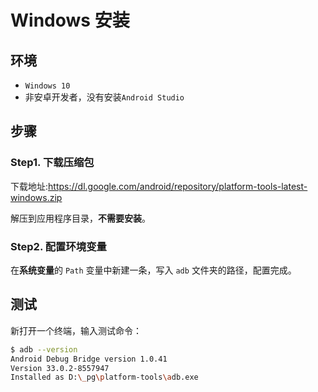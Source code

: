 # Windows 安装

## 环境

* `Windows 10`
* 非安卓开发者，没有安装`Android Studio`

## 步骤

### Step1. 下载压缩包

下载地址:https://dl.google.com/android/repository/platform-tools-latest-windows.zip

解压到应用程序目录，**不需要安装**。

### Step2. 配置环境变量

在**系统变量**的 `Path` 变量中新建一条，写入 `adb` 文件夹的路径，配置完成。

## 测试

新打开一个终端，输入测试命令：

```bash
$ adb --version
Android Debug Bridge version 1.0.41
Version 33.0.2-8557947
Installed as D:\_pg\platform-tools\adb.exe
```

